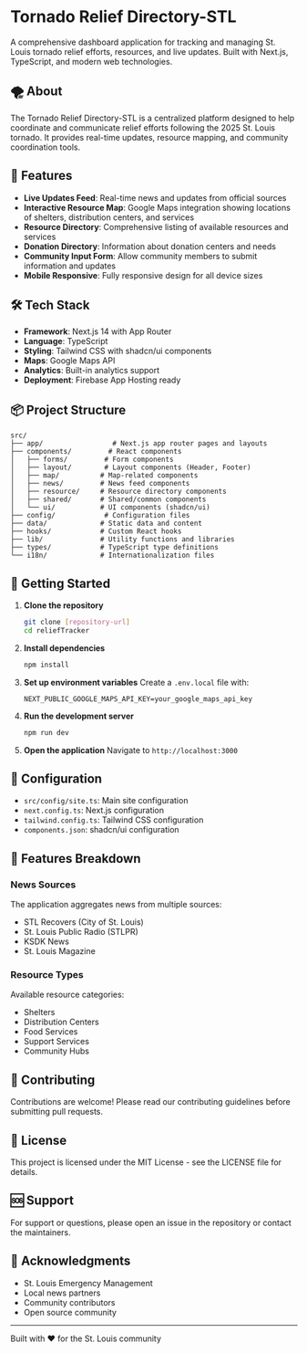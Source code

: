 # Tornado Relief Directory-STL

A comprehensive dashboard application for tracking and managing St. Louis tornado relief efforts, resources, and live updates. Built with Next.js, TypeScript, and modern web technologies.

## 🌪 About

The Tornado Relief Directory-STL is a centralized platform designed to help coordinate and communicate relief efforts following the 2025 St. Louis tornado. It provides real-time updates, resource mapping, and community coordination tools.

## 🚀 Features

- **Live Updates Feed**: Real-time news and updates from official sources
- **Interactive Resource Map**: Google Maps integration showing locations of shelters, distribution centers, and services
- **Resource Directory**: Comprehensive listing of available resources and services
- **Donation Directory**: Information about donation centers and needs
- **Community Input Form**: Allow community members to submit information and updates
- **Mobile Responsive**: Fully responsive design for all device sizes

## 🛠 Tech Stack

- **Framework**: Next.js 14 with App Router
- **Language**: TypeScript
- **Styling**: Tailwind CSS with shadcn/ui components
- **Maps**: Google Maps API
- **Analytics**: Built-in analytics support
- **Deployment**: Firebase App Hosting ready

## 📦 Project Structure

```
src/
├── app/                 # Next.js app router pages and layouts
├── components/         # React components
│   ├── forms/         # Form components
│   ├── layout/        # Layout components (Header, Footer)
│   ├── map/          # Map-related components
│   ├── news/         # News feed components
│   ├── resource/     # Resource directory components
│   ├── shared/       # Shared/common components
│   └── ui/           # UI components (shadcn/ui)
├── config/            # Configuration files
├── data/             # Static data and content
├── hooks/            # Custom React hooks
├── lib/              # Utility functions and libraries
├── types/            # TypeScript type definitions
└── i18n/             # Internationalization files
```

## 🚦 Getting Started

1. **Clone the repository**
   ```bash
   git clone [repository-url]
   cd reliefTracker
   ```

2. **Install dependencies**
   ```bash
   npm install
   ```

3. **Set up environment variables**
   Create a `.env.local` file with:
   ```
   NEXT_PUBLIC_GOOGLE_MAPS_API_KEY=your_google_maps_api_key
   ```

4. **Run the development server**
   ```bash
   npm run dev
   ```

5. **Open the application**
   Navigate to `http://localhost:3000`

## 🔧 Configuration

- `src/config/site.ts`: Main site configuration
- `next.config.ts`: Next.js configuration
- `tailwind.config.ts`: Tailwind CSS configuration
- `components.json`: shadcn/ui configuration

## 📱 Features Breakdown

### News Sources
The application aggregates news from multiple sources:
- STL Recovers (City of St. Louis)
- St. Louis Public Radio (STLPR)
- KSDK News
- St. Louis Magazine

### Resource Types
Available resource categories:
- Shelters
- Distribution Centers
- Food Services
- Support Services
- Community Hubs

## 🤝 Contributing

Contributions are welcome! Please read our contributing guidelines before submitting pull requests.

## 📄 License

This project is licensed under the MIT License - see the LICENSE file for details.

## 🆘 Support

For support or questions, please open an issue in the repository or contact the maintainers.

## 🙏 Acknowledgments

- St. Louis Emergency Management
- Local news partners
- Community contributors
- Open source community

---

Built with ❤️ for the St. Louis community
